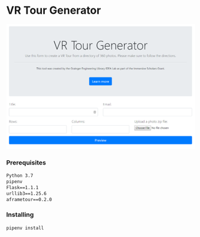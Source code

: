 # VR Tour Generator

![Upload form](./form.png)

### Prerequisites

```
Python 3.7
pipenv
Flask==1.1.1
urllib3==1.25.6
aframetour==0.2.0
```

### Installing
```
pipenv install
```

